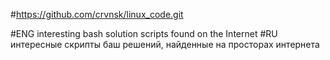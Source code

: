 #https://github.com/crvnsk/linux_code.git

#ENG interesting bash solution scripts found on the Internet
#RU  интересные скрипты баш  решений, найденные на просторах интернета

